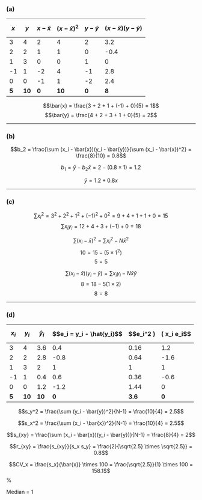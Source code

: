 
### **(a)**
| $$x$$ | $$y$$ | $$x - \bar{x}$$ | $$(x - \bar{x})^2$$ | $$y - \bar{y}$$ | $$(x - \bar{x})(y - \bar{y})$$ |
|---|---|---|---|---|---|
| 3  | 4  | 2   | 4   | 2  | 3.2 |
| 2  | 2  | 1   | 1   | 0 | -0.4 |
| 1  | 3  | 0   | 0   | 1  | 0 |
| -1 | 1  | -2  | 4   | -1 | 2.8 |
| 0  | 0  | -1  | 1   | -2 | 2.4 |
| **5** | **10** | **0** | **10** | **0** | **8** |


$$\bar{x} = \frac{3 + 2 + 1 + (-1) + 0}{5} = 1$$
$$\bar{y} = \frac{4 + 2 + 3 + 1 + 0}{5} = 2$$

---

### **(b)**


$$b_2 = \frac{\sum (x_i - \bar{x})(y_i - \bar{y})}{\sum (x_i - \bar{x})^2} = \frac{8}{10} = 0.8$$


$$b_1 = \bar{y} - b_2 \bar{x} = 2 - (0.8 \times 1) = 1.2$$


$$\hat{y} = 1.2 + 0.8x$$

---

### **(c)**


$$\sum x_i^2 = 3^2 + 2^2 + 1^2 + (-1)^2 + 0^2 = 9 + 4 + 1 + 1 + 0 = 15$$
$$\sum x_i y_i = 12 + 4 + 3 + (-1) + 0 = 18$$
   

$$\sum (x_i - \bar{x})^2 = \sum x_i^2 - N\bar{x}^2$$
$$10 = 15 - (5 \times 1^2)$$
$$5=5$$

$$\sum (x_i - \bar{x})(y_i - \bar{y}) = \sum x_i y_i - N\bar{x} \bar{y}$$
$$8 = 18 - 5(1\times2)$$
$$8 = 8$$



---

### **(d)**
| $$x_i$$ | $$y_i$$ | $$\hat{y}_i$$ | $$e_i = y_i - \hat{y_i}$$ | $$e_i^2 \) | \( x_i e_i$$ |
|---|---|---|---|---|---|
| 3  | 4  | 3.6   | 0.4   | 0.16   | 1.2   |
| 2  | 2  | 2.8 | -0.8 | 0.64 | -1.6 |
| 1  | 3  | 2 | 1 | 1 | 1 |
| -1 | 1  | 0.4 | 0.6 | 0.36 | -0.6 |
| 0  | 0  | 1.2 | -1.2 | 1.44 | 0 |
| **5** | **10** | **10** | **0** | **3.6** | **0** |

$$s_y^2 = \frac{\sum (y_i - \bar{y})^2}{N-1} = \frac{10}{4} = 2.5$$

$$s_x^2 = \frac{\sum (x_i - \bar{x})^2}{N-1} = \frac{10}{4} = 2.5$$

$$s_{xy} = \frac{\sum (x_i - \bar{x})(y_i - \bar{y})}{N-1} = \frac{8}{4} = 2$$

$$r_{xy} = \frac{s_{xy}}{s_x s_y} = \frac{2}{\sqrt{2.5} \times \sqrt{2.5}} = 0.8$$

$$CV_x = \frac{s_x}{\bar{x}} \times 100 = \frac{\sqrt{2.5}}{1} \times 100 = 158.1$$ \%

Median = 1
